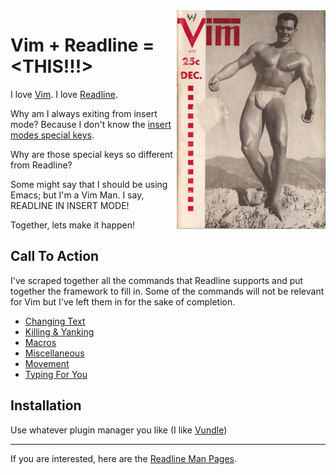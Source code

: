 <img align="right" src="./images/vimman.png">

# Vim + Readline = \<THIS!!!\>

I love [Vim](http://www.vim.org/).
I love [Readline](http://cnswww.cns.cwru.edu/php/chet/readline/rltop.html).

Why am I always exiting from insert mode? Because I don't know the [insert modes special keys](http://vimdoc.sourceforge.net/htmldoc/insert.html).

Why are those special keys so different from Readline?

Some might say that I should be using Emacs; but I'm a Vim Man. I say, READLINE IN INSERT MODE!

Together, lets make it happen!


## Call To Action

I've scraped together all the commands that Readline supports and put together the framework to fill in. Some of the commands will not be relevant for Vim but I've left them in for the sake of completion.

- [Changing Text](./plugin/changing_text.vim)
- [Killing & Yanking](./plugin/killing_yanking.vim)
- [Macros](./plugin/macros.vim)
- [Miscellaneous](./plugin/misc.vim)
- [Movement](./plugin/movement.vim)
- [Typing For You](./plugin/type_for_you.vim)


## Installation

Use whatever plugin manager you like (I like [Vundle](https://github.com/VundleVim/Vundle.vi://github.com/VundleVim/Vundle.vim))

---

If you are interested, here are the [Readline Man Pages](http://www.delorie.com/gnu/docs/readline/rlman_13.html).
